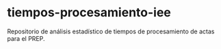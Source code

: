 # tiempos-procesamiento-iee
Repositorio de análisis estadístico de tiempos de procesamiento de actas para el PREP.
